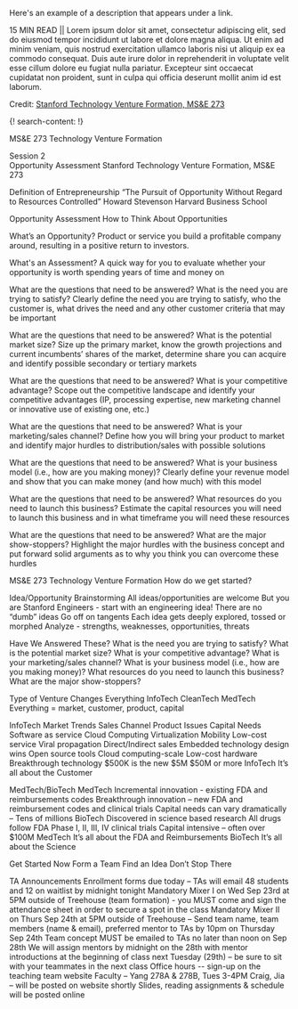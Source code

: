 Here's an example of a description that appears under a link.

15 MIN READ || Lorem ipsum dolor sit amet, consectetur adipiscing elit, sed do eiusmod tempor incididunt ut labore et dolore magna aliqua. Ut enim ad minim veniam, quis nostrud exercitation ullamco laboris nisi ut aliquip ex ea commodo consequat. Duis aute irure dolor in reprehenderit in voluptate velit esse cillum dolore eu fugiat nulla pariatur. Excepteur sint occaecat cupidatat non proident, sunt in culpa qui officia deserunt mollit anim id est laborum.

Credit: [Stanford Technology Venture Formation, MS&E 273](http://web.stanford.edu/class/msande273/)


{! search-content: !}

MS&E 273
Technology Venture Formation


Session 2   
Opportunity Assessment
Stanford Technology Venture Formation, MS&E 273

Definition of Entrepreneurship
“The Pursuit of Opportunity Without Regard to Resources Controlled”
Howard Stevenson
Harvard Business School


Opportunity Assessment
How to Think About Opportunities 


What’s an Opportunity?
Product or service you build a profitable company around, resulting in a positive return to investors.


What's an Assessment?
A quick way for you to evaluate whether your opportunity is worth spending years of time and money on


What are the questions that need to be answered?
What is the need you are trying to satisfy?
Clearly define the need you are trying to satisfy, who the customer is, what drives the need and any other customer criteria that may be important 




What are the questions that need to be answered?
What is the potential market size?
Size up the primary market, know the growth projections and current incumbents’ shares of the market, determine share you can acquire and identify possible secondary or tertiary markets



What are the questions that need to be answered?
What is your competitive advantage?
Scope out the competitive landscape and identify your competitive advantages (IP, processing expertise, new marketing channel or innovative use of existing one, etc.)



What are the questions that need to be answered?
What is your marketing/sales channel?
Define how you will bring your product to market and identify major hurdles to distribution/sales with possible solutions  



What are the questions that need to be answered?
What is your business model (i.e., how are you making money)?
Clearly define your revenue model and show that you can make money (and how much) with this model



What are the questions that need to be answered?
What resources do you need to launch this business?
Estimate the capital resources you will need to launch this business and in what timeframe you will need these resources



What are the questions that need to be answered?
What are the major show-stoppers?
Highlight the major hurdles with the business concept and put forward solid arguments as to why you think you can overcome these hurdles



MS&E 273
Technology Venture Formation
How do we get started?



Idea/Opportunity Brainstorming
All ideas/opportunities are welcome 
But you are Stanford Engineers - start with an engineering idea! 
There are no “dumb” ideas
Go off on tangents 
Each idea gets deeply explored, tossed or morphed
Analyze - strengths, weaknesses, opportunities, threats



Have We Answered These?
What is the need you are trying to satisfy?
What is the potential market size?
What is your competitive advantage?
What is your marketing/sales channel?
What is your business model (i.e., how are you making money)?
What resources do you need to launch this business?
What are the major show-stoppers?


Type of Venture Changes Everything
InfoTech
CleanTech
MedTech
Everything = market, customer, product, capital



InfoTech
Market Trends
Sales Channel
Product Issues
Capital Needs
Software as service
Cloud Computing
Virtualization
Mobility
Low-cost service
Viral propagation
Direct/Indirect sales
Embedded technology design wins
Open source tools
Cloud computing-scale
Low-cost hardware
Breakthrough technology
$500K is the new $5M
$50M or more
InfoTech                    It’s all about the Customer


MedTech/BioTech
MedTech
 Incremental innovation - existing FDA and reimbursements codes
 Breakthrough innovation – new FDA and reimbursement codes and clinical trials
 Capital needs can vary dramatically – Tens of millions
BioTech
 Discovered in science based research
 All drugs follow FDA Phase I, II, III, IV clinical trials
 Capital intensive – often over $100M
MedTech      It’s all about the FDA and Reimbursements
BioTech      It’s all about the Science


Get Started Now
Form a Team
Find an Idea
Don’t Stop There



TA Announcements
Enrollment forms due today – TAs will email 48 students and 12 on waitlist by midnight tonight
Mandatory Mixer I on Wed Sep 23rd at 5PM outside of Treehouse (team formation) - you MUST come and sign the attendance sheet in order to secure a spot in the class
Mandatory Mixer II on Thurs Sep 24th at 5PM outside of Treehouse – Send team name, team members (name & email), preferred mentor to TAs by 10pm on Thursday Sep 24th
Team concept MUST be emailed to TAs no later than noon on Sep 28th 
We will assign mentors by midnight on the 28th with mentor introductions at the beginning of class next Tuesday (29th) – be sure to sit with your teammates in the next class
Office hours -- sign-up on the teaching team website
Faculty – Yang 278A & 278B, Tues 3-4PM
Craig, Jia – will be posted on website shortly
Slides, reading assignments & schedule will be posted online
